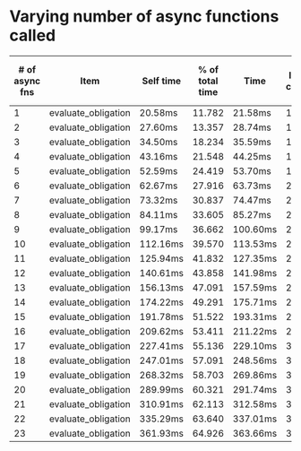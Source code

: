 # Varying number of async functions called

| # of async fns | Item                                             | Self time | % of total time | Time     | Item count | Incremental result hashing time |
|---|--------------------------------------------------|-----------|-----------------|----------|------------|---------------------------------|
| 1 | evaluate_obligation                              | 20.58ms   | 11.782          | 21.58ms  | 1637       | 172.10µs                        |
| 2 | evaluate_obligation                              | 27.60ms   | 13.357          | 28.74ms  | 1727       | 225.46µs                        |
| 3 | evaluate_obligation                              | 34.50ms   | 18.234          | 35.59ms  | 1817       | 191.17µs                        |
| 4 | evaluate_obligation                              | 43.16ms   | 21.548          | 44.25ms  | 1907       | 225.69µs                        |
| 5 | evaluate_obligation                              | 52.59ms   | 24.419          | 53.70ms  | 1997       | 219.45µs                        |
| 6 | evaluate_obligation                              | 62.67ms   | 27.916          | 63.73ms  | 2087       | 215.59µs                        |
| 7 | evaluate_obligation                              | 73.32ms   | 30.837          | 74.47ms  | 2177       | 302.70µs                        |
| 8 | evaluate_obligation                              | 84.11ms   | 33.605          | 85.27ms  | 2267       | 230.18µs                        |
| 9 | evaluate_obligation                              | 99.17ms   | 36.662          | 100.60ms | 2357       | 968.78µs                        |
| 10 | evaluate_obligation                              | 112.16ms  | 39.570          | 113.53ms | 2447       | 327.75µs                        |
| 11 | evaluate_obligation                              | 125.94ms  | 41.832          | 127.35ms | 2537       | 313.84µs                        |
| 12 | evaluate_obligation                              | 140.61ms  | 43.858          | 141.98ms | 2627       | 421.63µs                        |
| 13 | evaluate_obligation                              | 156.13ms  | 47.091          | 157.59ms | 2717       | 308.85µs                        |
| 14 | evaluate_obligation                              | 174.22ms  | 49.291          | 175.71ms | 2807       | 534.84µs                        |
| 15 | evaluate_obligation                              | 191.78ms  | 51.522          | 193.31ms | 2897       | 679.09µs                        |
| 16 | evaluate_obligation                              | 209.62ms  | 53.411          | 211.22ms | 2987       | 1.01ms                          |
| 17 | evaluate_obligation                              | 227.41ms  | 55.136          | 229.10ms | 3077       | 421.92µs                        |
| 18 | evaluate_obligation                              | 247.01ms  | 57.091          | 248.56ms | 3167       | 389.70µs                        |
| 19 | evaluate_obligation                              | 268.32ms  | 58.703          | 269.86ms | 3257       | 485.01µs                        |
| 20 | evaluate_obligation                              | 289.99ms  | 60.321          | 291.74ms | 3347       | 411.64µs                        |
| 21 | evaluate_obligation                              | 310.91ms  | 62.113          | 312.58ms | 3437       | 419.14µs                        |
| 22 | evaluate_obligation                              | 335.29ms  | 63.640          | 337.01ms | 3527       | 476.92µs                        |
| 23 | evaluate_obligation                              | 361.93ms  | 64.926          | 363.66ms | 3617       | 1.26ms                          |
